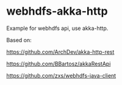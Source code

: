 # webhdfs-akka-http

Example for webhdfs api, use akka-http.

Based on:  

https://github.com/ArchDev/akka-http-rest 

https://github.com/BBartosz/akkaRestApi 

https://github.com/zxs/webhdfs-java-client

